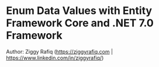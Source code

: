 # Enum Data Values with Entity Framework Core  and .NET 7.0 Framework
Author: Ziggy Rafiq (https://ziggyrafiq.com | https://www.linkedin.com/in/ziggyrafiq/)